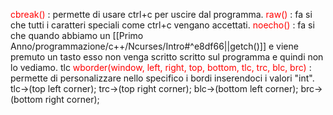 <font color="red">cbreak()</font> : permette di usare ctrl+c per uscire dal programma. 
<font color="red">raw()</font> : fa si che tutti i caratteri speciali come ctrl+c vengano accettati.
<font color="red">noecho()</font> : fa si che quando abbiamo un [[Primo Anno/programmazione/c++/Ncurses/Intro#^e8df66||getch()]] e viene premuto un tasto esso non venga scritto scritto sul programma e quindi non lo vediamo.
tlc
<font color="red">wborder(window, left, right, top, bottom, tlc, trc, blc, brc)</font> : permette di personalizzare nello specifico i bordi inserendoci i valori "int".
tlc->(top left corner);
trc->(top right corner);
blc->(bottom left corner); 
brc->(bottom right corner);

